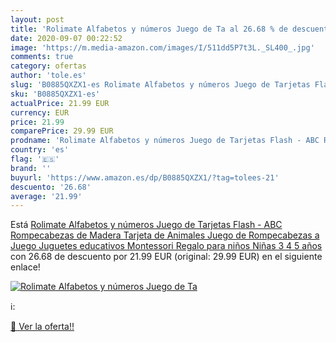 ```yaml
---
layout: post
title: 'Rolimate Alfabetos y números Juego de Ta al 26.68 % de descuento'
date: 2020-09-07 00:22:52
image: 'https://m.media-amazon.com/images/I/511dd5P7t3L._SL400_.jpg'
comments: true
category: ofertas
author: 'tole.es'
slug: 'B0885QXZX1-es Rolimate Alfabetos y números Juego de Tarjetas Flash - ABC...'
sku: 'B0885QXZX1-es'
actualPrice: 21.99 EUR
currency: EUR
price: 21.99
comparePrice: 29.99 EUR
prodname: 'Rolimate Alfabetos y números Juego de Tarjetas Flash - ABC Rompecabezas de Madera Tarjeta de Animales Juego de Rompecabezas a Juego Juguetes educativos Montessori Regalo para niños Niñas 3 4 5 años'
country: 'es'
flag: '🇪🇸'
brand: ''
buyurl: 'https://www.amazon.es/dp/B0885QXZX1/?tag=tolees-21'
descuento: '26.68'
average: '21.99'
---
```


Está [Rolimate Alfabetos y números Juego de Tarjetas Flash - ABC Rompecabezas de Madera Tarjeta de Animales Juego de Rompecabezas a Juego Juguetes educativos Montessori Regalo para niños Niñas 3 4 5 años](https://www.amazon.es/dp/B0885QXZX1/?tag=tolees-21) con 26.68 de descuento por 21.99 EUR (original: 29.99 EUR) en el siguiente enlace!

[![Rolimate Alfabetos y números Juego de Ta](https://m.media-amazon.com/images/I/511dd5P7t3L._SL400_.jpg)](https://www.amazon.es/dp/B0885QXZX1/?tag=tolees-21)

ℹ️:


[🛒 Ver la oferta!!](https://www.amazon.es/dp/B0885QXZX1/?tag=tolees-21)
